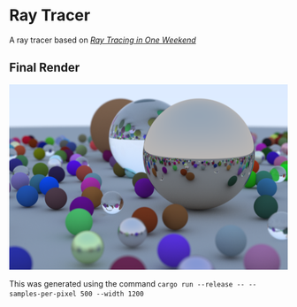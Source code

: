 # Ray Tracer
A ray tracer based on
[_Ray Tracing in One Weekend_](https://raytracing.github.io/books/RayTracingInOneWeekend.html)

## Final Render
![Render of spheres on a surface](final.png)

This was generated using the command
`cargo run --release -- --samples-per-pixel 500 --width 1200`

